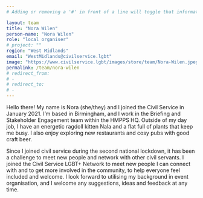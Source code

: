 ```yaml
---
# Adding or removing a '#' in front of a line will toggle that information off and on from being processed. 

layout: team
title: "Nora Wilen"
person-name: "Nora Wilen"
role: "local organiser"
# project: ""
region: "West Midlands"
email: "WestMidlands@civilservice.lgbt"
image: "https://www.civilservice.lgbt/images/store/team/Nora-Wilen.jpeg.jpg"
permalink: /team/nora-wilen
# redirect_from: 
# - 
# redirect_to: 
# - 
---
```


Hello there! My name is Nora (she/they) and I joined the Civil Service in January 2021. I’m based in Birmingham, and I work in the Briefing and Stakeholder Engagement team within the HMPPS HQ. Outside of my day job, I have an energetic ragdoll kitten Nala and a flat full of plants that keep me busy. I also enjoy exploring new restaurants and cosy pubs with good craft beer. 

Since I joined civil service during the second national lockdown, it has been a challenge to meet new people and network with other civil servants. I joined the Civil Service LGBT+ Network to meet new people I can connect with and to get more involved in the community, to help everyone feel included and welcome. I look forward to utilising my background in event organisation, and I welcome any suggestions, ideas and feedback at any time.
